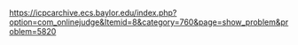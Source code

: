 https://icpcarchive.ecs.baylor.edu/index.php?option=com_onlinejudge&Itemid=8&category=760&page=show_problem&problem=5820
